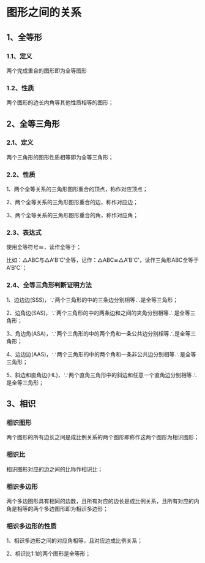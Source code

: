 # 图形之间的关系

## 1、全等形
### 1.1、定义
两个完成重合的图形即为全等图形

### 1.2、性质
两个图形的边长内角等其他性质相等的图形；

## 2、全等三角形
### 2.1、定义
两个三角形的图形性质相等即为全等三角形；

### 2.2、性质
1、两个全等关系的三角形图形重合的顶点，称作对应顶点；

2、两个全等关系的三角形图形重合的边，称作对应边；

3、两个全等关系的三角形图形重合的角，称作对应角；

### 2.3、表达式
使用全等符号$\cong$，读作全等于；

比如：$\triangle$ABC与$\triangle$A'B'C'全等，记作：$\triangle$ABC$\cong$$\triangle$A'B'C'，读作三角形ABC全等于A'B'C'；

### 2.4、全等三角形判断证明方法
1、边边边(SSS)，$\because$两个三角形的中的三条边分别相等$\therefore$是全等三角形；

2、边角边(SAS)，$\because$两个三角形的中的两条边和之间的夹角分别相等$\therefore$是全等三角形；

3、角边角(ASA)，$\because$两个三角形的中的两个角和一条公共边分别相等$\therefore$是全等三角形；

4、边边边(AAS)，$\because$两个三角形的中的两个角和一条非公共边分别相等$\therefore$是全等三角形；

5、斜边和直角边(HL)，$\because$两个直角三角形中的斜边和任意一个直角边分别相等$\therefore$是全等三角形；

## 3、相识
### 相识图形
两个图形的所有边长之间是成比例关系的两个图形即称作这两个图形为相识图形；

### 相识比
相识图形对应的边之间的比称作相识比；

### 相识多边形
两个多边图形具有相同的边数，且所有对应的边长是成比例关系，且所有对应的内角是相等的两个多边图形即为相识多边形；

### 相识多边形的性质
1、相识多边形之间的对应角相等，且对应边成比例关系；

2、相识比1:1的两个图形是全等形；
